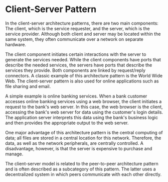 # Client-Server Pattern

In the client-server architecture patterns, there are two main components: The client, which is the service requester,
and the server, which is the service provider. Although both client and server may be located within the same system,
they often communicate over a network on separate hardware.

The client component initiates certain interactions with the server to generate the services needed. While the client
components have ports that describe the needed services, the servers have ports that describe the services they provide.
Both components are linked by request/reply connectors. A classic example of this architecture pattern is the World Wide
Web. The client-server pattern is also used for online applications such as file sharing and email.

A simple example is online banking services. When a bank customer accesses online banking services using a web browser,
the client initiates a request to the bank's web server. In this case, the web browser is the client, accessing the
bank's web server for data using the customer's login details. The application server interprets this data using the
bank's business logic and then provides the appropriate output to the web server.

One major advantage of this architecture pattern is the central computing of data; all files are stored in a central
location for this network. Therefore, the data, as well as the network peripherals, are centrally controlled. A
disadvantage, however, is that the server is expensive to purchase and manage.

The client-server model is related to the peer-to-peer architecture pattern and is often described as a subcategory of
this pattern. The latter uses a decentralized system in which peers communicate with each other directly.
